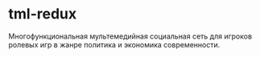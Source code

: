 # tml-redux
Многофункциональная мультемедийная социальная сеть для игроков ролевых игр в жанре политика и экономика современности.
